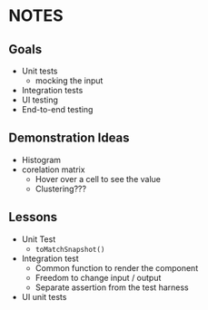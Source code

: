 # NOTES

## Goals
- Unit tests
  - mocking the input
- Integration tests
- UI testing
- End-to-end testing


## Demonstration Ideas

- Histogram
- corelation matrix
  - Hover over a cell to see the value
  - Clustering???


## Lessons

- Unit Test
  - `toMatchSnapshot()`
- Integration test
  - Common function to render the component
  - Freedom to change input / output
  - Separate assertion from the test harness
- UI unit tests
  